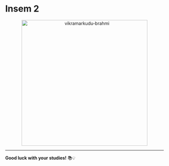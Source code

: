 # Insem 2

<p align="center">
  <img src="https://github.com/user-attachments/assets/6040119a-1e62-446e-8296-a8b6855f3f34" width="400" alt="vikramarkudu-brahmi">
</p>

---

**Good luck with your studies!** 📚💡
